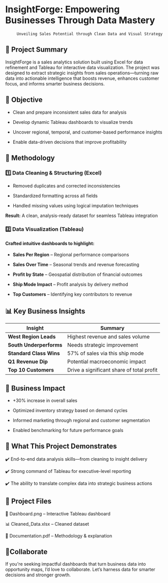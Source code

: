  
# InsightForge: Empowering Businesses Through Data Mastery
         
         Unveiling Sales Potential through Clean Data and Visual Strategy






## 📌 Project Summary

InsightForge is a sales analytics solution built using Excel for data refinement and Tableau for interactive data visualization. The project was designed to extract strategic insights from sales operations—turning raw data into actionable intelligence that boosts revenue, enhances customer focus, and informs smarter business decisions.

## 🎯 Objective
- Clean and prepare inconsistent sales data for analysis

- Develop dynamic Tableau dashboards to visualize trends

- Uncover regional, temporal, and customer-based performance insights

- Enable data-driven decisions that improve profitability


## 🔧 Methodology
### 1️⃣ Data Cleaning & Structuring (Excel)
- Removed duplicates and corrected inconsistencies

- Standardized formatting across all fields

- Handled missing values using logical imputation techniques

**Result:** A clean, analysis-ready dataset for seamless Tableau integration

### 2️⃣ Data Visualization (Tableau)
#### Crafted intuitive dashboards to highlight:

- **Sales Per Region**  – Regional performance comparisons

- **Sales Over Time** – Seasonal trends and revenue forecasting

- **Profit by State** – Geospatial distribution of financial outcomes

- **Ship Mode Impact** – Profit analysis by delivery method

- **Top Customers** – Identifying key contributors to revenue
## 📊 Key Business Insights


| Insight                 | Summary                                   |
| ----------------------- | ----------------------------------------- |
| **West Region Leads**   | Highest revenue and sales volume          |
| **South Underperforms** | Needs strategic improvement               |
| **Standard Class Wins** | 57% of sales via this ship mode           |
| **Q1 Revenue Dip**      | Potential macroeconomic impact            |
| **Top 10 Customers**    | Drive a significant share of total profit |






## 💼 Business Impact

- +30% increase in overall sales

- Optimized inventory strategy based on demand cycles

- Informed marketing through regional and customer segmentation

- Enabled benchmarking for future performance goals



## 🧠 What This Project Demonstrates
✔️ End-to-end data analysis skills—from cleaning to insight delivery

✔️ Strong command of Tableau for executive-level reporting

✔️ The ability to translate complex data into strategic business actions




## 📁 Project Files
📄 Dashboard.png – Interactive Tableau dashboard

📊 Cleaned_Data.xlsx – Cleaned dataset

📝 Documentation.pdf – Methodology & explanation

## 💬Collaborate
If you're seeking impactful dashboards that turn business data into opportunity maps, I’d love to collaborate. Let’s harness data for smarter decisions and stronger growth.


